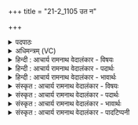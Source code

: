 +++
title = "21-2_1105 उत न"

+++
<details><summary>पदपाठः</summary>

उ꣣त꣢। नः꣣। एना꣢। प꣣वया꣢। प꣢वस्व। अ꣡धि꣢꣯। श्रु꣣ते꣢। श्र꣣वा꣡य्य꣢स्य। ती꣣र्थे꣢। ष꣣ष्टि꣢म्। स꣣ह꣡स्रा꣢। नै꣣गुतः꣢। नै꣣। गुतः꣢। व꣡सू꣢꣯नि। वृ꣣क्ष꣢म्। न। प꣣क्व꣡म्। धू꣣नवत्। र꣡णा꣢꣯य। ११०५।
</details>

<details><summary>अधिमन्त्रम् (VC)</summary>

- पवमानः सोमः
- कुत्स आङ्गिरसः
- त्रिष्टुप्
- धैवतः
</details>

<details><summary>हिन्दी : आचार्य रामनाथ वेदालंकार - विषयः</summary>

अगले मन्त्र में फिर गुरुजन और राजपुरुषों का वर्णन है।
</details>

<details><summary>हिन्दी : आचार्य रामनाथ वेदालंकार - पदार्थः</summary>

पदार्थान्वयभाषाः -  (पूतासः)पवित्र, (विपश्चितः)विद्वान्, (दध्याशिरः)ज्ञान के धारणकर्त्ता और परिपक्व, (सूरासः न)सूर्यों के समान(दर्शतासः)दर्शनीय तथा दृष्टि देनेवाले, (जिगत्नवः)गतिमान् एवं कर्मण्य और(घृते)विवेक के प्रकाश में(ध्रुवाः)स्थिर रहनेवाले जो हों,(ते)वे ही(सोमासः)विद्या,धर्म,आदि की प्रेरणा करनेवाले गुरु और राजपुरुष होवें ॥२॥
</details>

<details><summary>हिन्दी : आचार्य रामनाथ वेदालंकार - भावार्थः</summary>

भावार्थभाषाः -  जो पवित्र आचरणवाले,विविध विद्याओं को पढ़े हुए,दूसरों की सहायता करनेवाले,परिपक्वमति,सूर्य के समान प्रकाशक,कर्मशूर स्थिर प्रकाशवाले,विघ्नों से बार-बार प्रहार किये जाते हुए भी ग्रहण किये कार्य को न छोड़नेवाले गुरु और राजपुरुष होते हैं,वे ही सफल होते हैं ॥२॥
</details>

<details><summary>संस्कृत : आचार्य रामनाथ वेदालंकार - विषयः</summary>

अथ पुनरपि गुरवो राजपुरुषाश्च वर्ण्यन्ते।
</details>

<details><summary>संस्कृत : आचार्य रामनाथ वेदालंकार - पदार्थः</summary>

पदार्थान्वयभाषाः -  (पूतासः)पवित्राः, (विपश्चितः)विद्वांसः, (दध्याशिरः)ज्ञानधारकाः परिपक्वाश्च।[दधति अन्यान् इति दधयः। ‘आदृगमहनजनः किकिनौ लिट् च। अ० ३।२।१७१’ इत्यनेन डुधाञ् धातोः किन् प्रत्ययः। आश्रीणन्ति स्वात्मानं ये ते आशिरः। आङ्पूर्वः श्रीञ् पाके,क्विपि धातोः शिर आदेशश्छान्दसः।] (सूरासः न)सूर्याः इव(दर्शतासः२)दर्शनीयाः दृष्टिप्रदाश्च, (जिगत्नवः)गतिमन्तः,कर्मण्याः, (घृते)विवेकप्रकाशे(ध्रुवाः)स्थिराः ये स्युः(ते)त एव(सोमासः)विद्याधर्मादिप्रेरकाः गुरवः राजपुरुषाश्च भवेयुः ॥२॥
</details>

<details><summary>संस्कृत : आचार्य रामनाथ वेदालंकार - भावार्थः</summary>

भावार्थभाषाः -  ये पवित्राचरणा अधीतविविधविद्याः परेषां सहायकाः परिपक्वमतयः सूर्यवत् प्रकाशकाः कर्मशूराः स्थिरप्रकाशा विघ्नैः पुनः पुनः प्रतिहन्यमाना अपि गृहीतं कार्यमपरित्यजन्तो गुरवो राजपुरुषाश्च भवन्ति त एव सफला जायन्ते ॥२॥
</details>

<details><summary>संस्कृत : आचार्य रामनाथ वेदालंकार - पादटिप्पनी</summary>

टिप्पणी:   १. ऋ० ९।१०१।१२, ‘पूतासो’, ‘सूरासो’ इत्यत्र ‘पू॒ता’, ‘सूर्या॑सो॒’। २. दर्शतासः सर्वैर्दर्शनीयाः—इति सा०। सर्वस्य द्रष्टारः—इति वि०।
</details>
